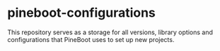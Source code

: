 # pineboot-configurations

This repository serves as a storage for all versions, library options and configurations that PineBoot uses to set up new projects.